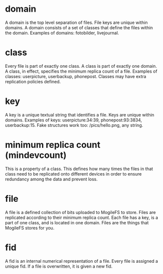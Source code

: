 

# domain #

A domain is the top level separation of files. File keys are unique within domains. A domain consists of a set of classes that define the files within the domain. Examples of domains: fotobilder, livejournal.

# class #

Every file is part of exactly one class. A class is part of exactly one domain. A class, in effect, specifies the minimum replica count of a file. Examples of classes: userpicture, userbackup, phonepost. Classes may have extra replication policies defined.

# key #

A key is a unique textual string that identifies a file. Keys are unique within domains. Examples of keys: userpicture:34:39, phonepost:93:3834, userbackup:15. Fake structures work too: /pics/hello.png, any string.

# minimum replica count (mindevcount) #

This is a property of a class. This defines how many times the files in that class need to be replicated onto different devices in order to ensure redundancy among the data and prevent loss.

# file #

A file is a defined collection of bits uploaded to MogileFS to store. Files are replicated according to their minimum replica count. Each file has a key, is a part of one class, and is located in one domain. Files are the things that MogileFS stores for you.

# fid #

A fid is an internal numerical representation of a file. Every file is assigned a unique fid. If a file is overwritten, it is given a new fid.